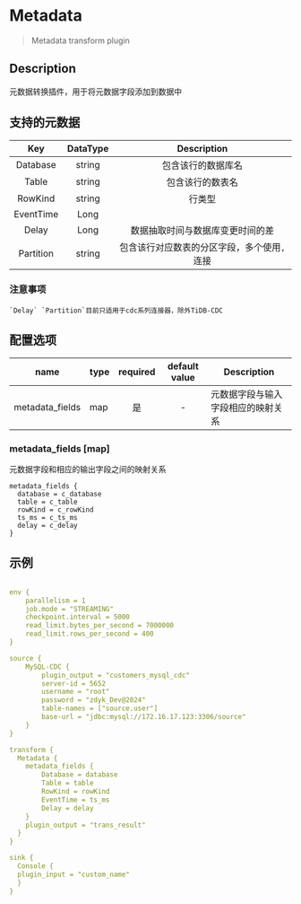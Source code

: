 # Metadata

> Metadata transform plugin

## Description
元数据转换插件，用于将元数据字段添加到数据中

## 支持的元数据

|    Key    | DataType |       Description       |
|:---------:|:--------:|:-----------------------:|
| Database  |  string  |        包含该行的数据库名        |
|   Table   |  string  |        包含该行的数表名         |
|  RowKind  |  string  |           行类型           |
| EventTime |   Long   |                         |
|   Delay   |   Long   |    数据抽取时间与数据库变更时间的差     |
| Partition |  string  | 包含该行对应数表的分区字段，多个使用`,`连接 |

### 注意事项
    `Delay` `Partition`目前只适用于cdc系列连接器，除外TiDB-CDC

## 配置选项

|      name       | type | required | default value | Description       |
|:---------------:|------|:--------:|:-------------:|-------------------|
| metadata_fields | map  |    是     |       -       | 元数据字段与输入字段相应的映射关系 |

### metadata_fields [map]

元数据字段和相应的输出字段之间的映射关系

```hocon
metadata_fields {
  database = c_database
  table = c_table
  rowKind = c_rowKind
  ts_ms = c_ts_ms
  delay = c_delay
}
```

## 示例

```yaml

env {
    parallelism = 1
    job.mode = "STREAMING"
    checkpoint.interval = 5000
    read_limit.bytes_per_second = 7000000
    read_limit.rows_per_second = 400
}

source {
    MySQL-CDC {
        plugin_output = "customers_mysql_cdc"
        server-id = 5652
        username = "root"
        password = "zdyk_Dev@2024"
        table-names = ["source.user"]
        base-url = "jdbc:mysql://172.16.17.123:3306/source"
    }
}

transform {
  Metadata {
    metadata_fields {
        Database = database
        Table = table
        RowKind = rowKind
        EventTime = ts_ms
        Delay = delay
    }
    plugin_output = "trans_result"
  }
}

sink {
  Console {
  plugin_input = "custom_name"
  }
}

```

